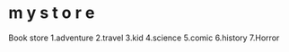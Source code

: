 #   m y s t o r e 
 
Book store
 1.adventure
 2.travel
 3.kid
 4.science 
 5.comic
 6.history
 7.Horror
